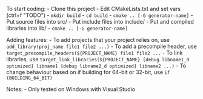 To start coding:
	- Clone this project
	- Edit CMakeLists.txt and set vars (ctrl+f "TODO")
	- `mkdir build`
	- `cd build`
	- `cmake .. [-G generator-name]`
	- Put source files into src/
	- Put include files into include/
	- Put and compiled libraries into lib/
	- `cmake .. [-G generator-name]`

Adding features:
	- To add projects that your project relies on, use `add_library(proj_name file1 file2 ...)`
	- To add a precompile header, use `target_precompile_headers(${PROJECT_NAME} file1 file2 ...`
	- To link libraries, use `target_link_libraries(${PROJECT_NAME} [debug libname1_d optimized] libname1 [debug libname2_d optimized] libname2 ...)`
	- To change behaviour based on if building for 64-bit or 32-bit, use `if (BUILDING_64_BIT)`

Notes:
	- Only tested on Windows with Visual Studio
